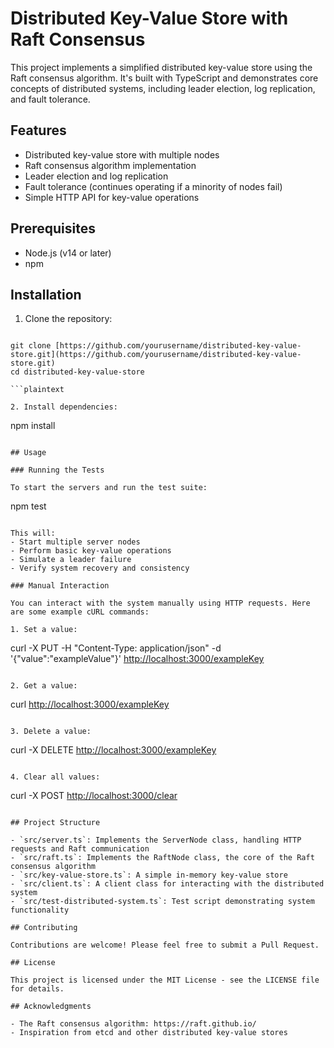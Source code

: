 
# Distributed Key-Value Store with Raft Consensus

This project implements a simplified distributed key-value store using the Raft consensus algorithm. It's built with TypeScript and demonstrates core concepts of distributed systems, including leader election, log replication, and fault tolerance.

## Features

- Distributed key-value store with multiple nodes
- Raft consensus algorithm implementation
- Leader election and log replication
- Fault tolerance (continues operating if a minority of nodes fail)
- Simple HTTP API for key-value operations

## Prerequisites

- Node.js (v14 or later)
- npm

## Installation

1. Clone the repository:
```

git clone [https://github.com/yourusername/distributed-key-value-store.git](https://github.com/yourusername/distributed-key-value-store.git)
cd distributed-key-value-store

```plaintext

2. Install dependencies:
```

npm install

```plaintext

## Usage

### Running the Tests

To start the servers and run the test suite:

```

npm test

```plaintext

This will:
- Start multiple server nodes
- Perform basic key-value operations
- Simulate a leader failure
- Verify system recovery and consistency

### Manual Interaction

You can interact with the system manually using HTTP requests. Here are some example cURL commands:

1. Set a value:
```

curl -X PUT -H "Content-Type: application/json" -d '{"value":"exampleValue"}' [http://localhost:3000/exampleKey](http://localhost:3000/exampleKey)

```plaintext

2. Get a value:
```

curl [http://localhost:3000/exampleKey](http://localhost:3000/exampleKey)

```plaintext

3. Delete a value:
```

curl -X DELETE [http://localhost:3000/exampleKey](http://localhost:3000/exampleKey)

```plaintext

4. Clear all values:
```

curl -X POST [http://localhost:3000/clear](http://localhost:3000/clear)

```plaintext

## Project Structure

- `src/server.ts`: Implements the ServerNode class, handling HTTP requests and Raft communication
- `src/raft.ts`: Implements the RaftNode class, the core of the Raft consensus algorithm
- `src/key-value-store.ts`: A simple in-memory key-value store
- `src/client.ts`: A client class for interacting with the distributed system
- `src/test-distributed-system.ts`: Test script demonstrating system functionality

## Contributing

Contributions are welcome! Please feel free to submit a Pull Request.

## License

This project is licensed under the MIT License - see the LICENSE file for details.

## Acknowledgments

- The Raft consensus algorithm: https://raft.github.io/
- Inspiration from etcd and other distributed key-value stores

```

